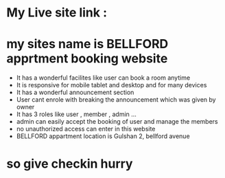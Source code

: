# My Live site link : 

# my sites name is BELLFORD apprtment booking website

* It  has a wonderful facilites like user can book a room anytime 
* It is responsive for mobile tablet and desktop and for many devices
* It has a wonderful announcement section 
* User cant enrole with breaking the announcement which was given by owner
* It has  3 roles like user , member , admin ... 
* admin can easily accept the booking of user and manage the members
* no unauthorized access can enter in this website
* BELLFORD appartment location is Gulshan 2, bellford avenue 


# so give checkin hurry  
